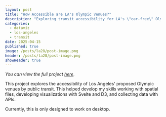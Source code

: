 ```yaml
---
layout: post
title: "How Accessible are LA's Olympic Venues?"
description: "Exploring transit accessibility for LA's \"car-free\" Olympics"
categories:
  - dataviz
  - los-angeles
  - transit
date: 2025-04-15
published: true
image: /posts/la28/post-image.png
header: /posts/la28/post-image.png
showHeader: true
---
```


*You can view the full project [here](https://la28-mu.vercel.app/).*

This project explores the accessibility of Los Angeles' proposed Olympic venues by public transit.
This helped develop my skills working with spatial files, developing visualizations with Svelte and D3, and collecting data with APIs.

Currently, this is only designed to work on desktop.